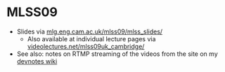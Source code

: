 # MLSS09

- Slides via [mlg.eng.cam.ac.uk/mlss09/mlss_slides/](http://mlg.eng.cam.ac.uk/mlss09/mlss_slides/)
  - Also available at individual lecture pages via [videolectures.net/mlss09uk_cambridge/](http://videolectures.net/mlss09uk_cambridge/)
- See also: notes on RTMP streaming of the videos from the site on my [devnotes wiki](https://github.com/lmmx/devnotes/wiki/RTMP-streaming-from-videolectures.net)
